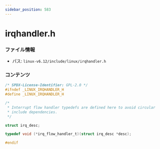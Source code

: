 ```yaml
---
sidebar_position: 583
---
```

# irqhandler.h

### ファイル情報

- パス: `linux-v6.12/include/linux/irqhandler.h`

### コンテンツ

```h
/* SPDX-License-Identifier: GPL-2.0 */
#ifndef _LINUX_IRQHANDLER_H
#define _LINUX_IRQHANDLER_H

/*
 * Interrupt flow handler typedefs are defined here to avoid circular
 * include dependencies.
 */

struct irq_desc;

typedef	void (*irq_flow_handler_t)(struct irq_desc *desc);

#endif

```
